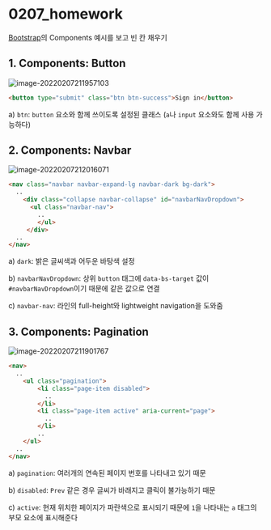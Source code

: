 # 0207_homework



[Bootstrap](https://getbootstrap.com/docs/5.1/getting-started/introduction/)의 Components 예시를 보고 빈 칸 채우기

## 1. Components: Button

![image-20220207211957103](0207_homework.assets/image-20220207211957103.png)

```html
<button type="submit" class="btn btn-success">Sign in</button>
```

a) `btn`: `button` 요소와 함께 쓰이도록 설정된 클래스 (`a`나 `input` 요소와도 함께 사용 가능하다)

## 2. Components: Navbar

![image-20220207212016071](0207_homework.assets/image-20220207212016071.png)

```html
<nav class="navbar navbar-expand-lg navbar-dark bg-dark">
  ..
    <div class="collapse navbar-collapse" id="navbarNavDropdown">
      <ul class="navbar-nav">
        ..
        </ul>
     </div>
  ..
</nav>
```

a) `dark`: 밝은 글씨색과 어두운 바탕색 설정

b) `navbarNavDropdown`: 상위 `button` 태그에 `data-bs-target` 값이 `#navbarNavDropdown`이기 때문에 같은 값으로 연결

c) `navbar-nav`: 라인의 full-height와 lightweight navigation을 도와줌

## 3. Components: Pagination

![image-20220207211901767](0207_homework.assets/image-20220207211901767.png)

```html
<nav>
  ..
    <ul class="pagination">
        <li class="page-item disabled">
          ..
        </li>
        <li class="page-item active" aria-current="page">
          ..
        </li>
        ..
    </ul>
  ..  
</nav>
```

a) `pagination`: 여러개의 연속된 페이지 번호를 나타내고 있기 때문

b) `disabled`: `Prev` 같은 경우 글씨가 바래지고 클릭이 불가능하기 때문

c) `active`: 현재 위치한 페이지가 파란색으로 표시되기 때문에 `1`을 나타내는 `a` 태그의 부모 요소에 표시해준다
